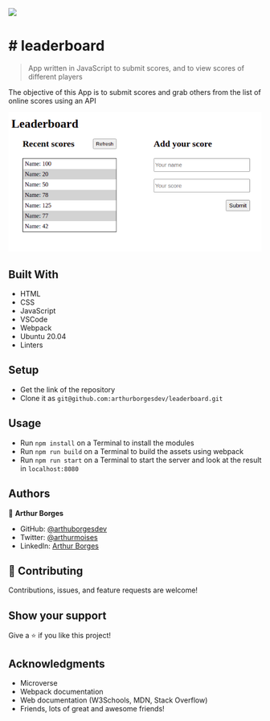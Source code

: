![](https://img.shields.io/badge/Microverse-blueviolet)

# # leaderboard

> App written in JavaScript to submit scores, and to view scores of different players

The objective of this App is to submit scores and grab others from the list of online scores using an API

![screenshot](./screenshot.png)

## Built With

- HTML
- CSS
- JavaScript
- VSCode
- Webpack
- Ubuntu 20.04
- Linters

## Setup

- Get the link of the repository 
- Clone it as `git@github.com:arthurborgesdev/leaderboard.git`

## Usage

- Run `npm install` on a Terminal to install the modules
- Run `npm run build` on a Terminal to build the assets using webpack
- Run `npm run start` on a Terminal to start the server and look at the result in `localhost:8080`

## Authors

👤 **Arthur Borges**

- GitHub: [@arthuborgesdev](https://github.com/arthurborgesdev)
- Twitter: [@arthurmoises](https://twitter.com/arthurmoises)
- LinkedIn: [Arthur Borges](https://linkedin.com/in/arthurmoises)

## 🤝 Contributing

Contributions, issues, and feature requests are welcome!

## Show your support

Give a ⭐️ if you like this project!

## Acknowledgments

- Microverse
- Webpack documentation
- Web documentation (W3Schools, MDN, Stack Overflow)
- Friends, lots of great and awesome friends!